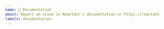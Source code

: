 ```yaml
---
name: 📜 Documentation
about: Report an issue in Reactant's documentation or https://reactant.js.org/, submit the PR instead.
labels: documentation
---
```


<!--
For documents in folder `/docs`, please submit the PR directly.
And for documents in folder `/docs/api`, please modify the jsdoc comment in the corresponding code.

`https://reactant.js.org/` is built using `docusaurus`. Its associated code is all in folder `website`, and folder `/docs` is read to generate the documentation pages.
-->
